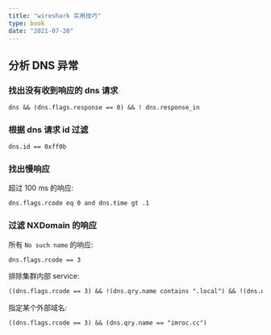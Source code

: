 ```yaml
---
title: "wireshark 实用技巧"
type: book
date: "2021-07-20"
---
```


## 分析 DNS 异常

### 找出没有收到响应的 dns 请求

```txt
dns && (dns.flags.response == 0) && ! dns.response_in
```

### 根据 dns 请求 id 过滤

```txt
dns.id == 0xff0b
```

### 找出慢响应

超过 100 ms 的响应:

```txt
dns.flags.rcode eq 0 and dns.time gt .1
```

### 过滤 NXDomain 的响应

所有 `No such name` 的响应:

```txt
dns.flags.rcode == 3
```

排除集群内部 service:

```txt
((dns.flags.rcode == 3) && !(dns.qry.name contains ".local") && !(dns.qry.name contains ".svc") && !(dns.qry.name contains ".cluster"))
```

指定某个外部域名:

```txt
((dns.flags.rcode == 3) && (dns.qry.name == "imroc.cc")
```
